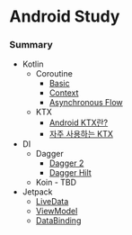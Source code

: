 # Android Study

### Summary  
- Kotlin
  - Coroutine
    - [Basic](./summary/coroutine/basic.md)
    - [Context](./summary/coroutine/context.md)
    - [Asynchronous Flow](./summary/coroutine/asynchronous_flow.md)
  - KTX
    - [Android KTX란?](./summary/ktx/overview.md)
    - [자주 사용하는 KTX](./summary/ktx/frequently_used_ktx.md)
- DI
  - Dagger
    - [Dagger 2](./summary/di/dagger2.md )
    - [Dagger Hilt](./summary/di/dagger_hilt.md)
  - Koin - TBD
- Jetpack
  - [LiveData](./summary/jetpack/livedata.md)
  - [ViewModel](./summary/jetpack/viewmodel.md)
  - [DataBinding](./summary/jetpack/databinding.md)
  